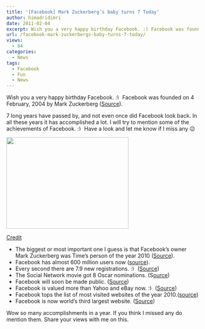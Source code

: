 ```yaml
---
title: '[Facebook] Mark Zuckerberg’s baby turns 7 Today'
author: himadridimri
date: 2011-02-04
excerpt: Wish you a very happy birthday Facebook. :) Facebook was founded on 4 February, 2004 by Mark Zuckerberg. So its 7 years now!
url: /facebook-mark-zuckerbergs-baby-turns-7-today/
views:
  - 84
categories:
  - News
tags:
  - Facebook
  - Fun
  - News
---
```

Wish you a very happy birthday Facebook. <img src="http://devilsworkshop.org/wp-includes/images/smilies/simple-smile.png" alt=":)" class="wp-smiley" style="height: 1em; max-height: 1em;" /> Facebook was founded on 4 February, 2004 by Mark Zuckerberg (<a href="http://www.facebook.com/facebook?v=info&ref=pf" onclick="_gaq.push(['_trackEvent', 'outbound-article', 'http://www.facebook.com/facebook?v=info&ref=pf', 'Source']);" >Source</a>).

7 long years have passed by, and not even once did Facebook look back. In all these years it has accomplished a lot. I will try to mention some of the achievements of Facebook. <img src="http://devilsworkshop.org/wp-includes/images/smilies/simple-smile.png" alt=":)" class="wp-smiley" style="height: 1em; max-height: 1em;" /> Have a look and let me know if I miss any 😉

[<img class="alignnone size-full wp-image-5557" src="http://cdn.devilsworkshop.org/files/2011/02/facebook-birthday.jpg" alt="" width="320" height="240" />][1]

<a href="http://haleylandsman.wordpress.com/2009/12/01/facebook-birthdays/" onclick="_gaq.push(['_trackEvent', 'outbound-article', 'http://haleylandsman.wordpress.com/2009/12/01/facebook-birthdays/', 'Credit']);" >Credit</a>

  * The biggest or most important one I guess is that Facebook&#8217;s owner Mark Zuckerberg was Time&#8217;s person of the year 2010 (<a href="http://fbknol.com/mark-zuckerbergperson-year-2010/" onclick="_gaq.push(['_trackEvent', 'outbound-article', 'http://fbknol.com/mark-zuckerbergperson-year-2010/', 'Source']);" >Source</a>).
  * Facebook has almost 600 million users now (<a href="http://fbknol.com/facebook-nearing-600-million-users/" onclick="_gaq.push(['_trackEvent', 'outbound-article', 'http://fbknol.com/facebook-nearing-600-million-users/', 'source']);" >source</a>).
  * Every second there are 7.9 new registrations. <img src="http://devilsworkshop.org/wp-includes/images/smilies/simple-smile.png" alt=":)" class="wp-smiley" style="height: 1em; max-height: 1em;" /> (<a href="http://fbknol.com/stats-7-9-registrations-per-second-on-facebook-in-2010/" onclick="_gaq.push(['_trackEvent', 'outbound-article', 'http://fbknol.com/stats-7-9-registrations-per-second-on-facebook-in-2010/', 'Source']);" >Source</a>)
  * The Social Network movie got 8 Oscar nominations. (S<a href="http://fbknol.com/the-social-network-gets-8-nominations-at-oscars-2011/" onclick="_gaq.push(['_trackEvent', 'outbound-article', 'http://fbknol.com/the-social-network-gets-8-nominations-at-oscars-2011/', 'ource']);" >ource</a>)
  * Facebook will soon be made public. (<a href="http://fbknol.com/facebook-ipo/" onclick="_gaq.push(['_trackEvent', 'outbound-article', 'http://fbknol.com/facebook-ipo/', 'Source']);" >Source</a>)
  * Facebook is valued more than Yahoo and eBay now. <img src="http://devilsworkshop.org/wp-includes/images/smilies/simple-smile.png" alt=":)" class="wp-smiley" style="height: 1em; max-height: 1em;" /> (<a href="http://fbknol.com/facebooks-value-more-than-yahoo-and-ebay/" onclick="_gaq.push(['_trackEvent', 'outbound-article', 'http://fbknol.com/facebooks-value-more-than-yahoo-and-ebay/', 'Source']);" >Source</a>)
  * Facebook tops the list of most visited websites of the year 2010.(<a href="http://fbknol.com/facebook-tops-the-list-of-10-most-visited-websites-of-the-year-2010/" onclick="_gaq.push(['_trackEvent', 'outbound-article', 'http://fbknol.com/facebook-tops-the-list-of-10-most-visited-websites-of-the-year-2010/', 'source']);" >source</a>)
  * Facebook is now world&#8217;s third largest website. (<a href="http://fbknol.com/facebook-overtakes-yahoo-and-becomes-worlds-third-largest-website/" onclick="_gaq.push(['_trackEvent', 'outbound-article', 'http://fbknol.com/facebook-overtakes-yahoo-and-becomes-worlds-third-largest-website/', 'Source']);" >Source</a>)

Wow so many accomplishments in a year. If you think I missed any do mention them. Share your views with me on this.

 [1]: http://cdn.devilsworkshop.org/files/2011/02/facebook-birthday.jpg
